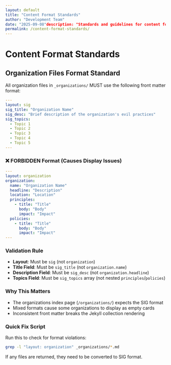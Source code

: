 ```yaml
---
layout: default
title: "Content Format Standards"
author: "Development Team"
date: "2025-09-08"description: "Standards and guidelines for content formatting across the evil1.org site"
permalink: /content-format-standards/
---
```


# Content Format Standards

## Organization Files Format Standard

All organization files in `_organizations/` MUST use the following front matter format:

```yaml
---
layout: sig
sig_title: "Organization Name"
sig_desc: "Brief description of the organization's evil practices"
sig_topics:
  - Topic 1
  - Topic 2
  - Topic 3
  - Topic 4
  - Topic 5
---
```

### ❌ FORBIDDEN Format (Causes Display Issues)
```yaml
---
layout: organization
organization:
  name: "Organization Name"
  headline: "Description"
  location: "Location"
  principles:
    - title: "Title"
      body: "Body"
      impact: "Impact"
  policies:
    - title: "Title"
      body: "Body"
      impact: "Impact"
---
```

### Validation Rule
- **Layout**: Must be `sig` (not `organization`)
- **Title Field**: Must be `sig_title` (not `organization.name`)
- **Description Field**: Must be `sig_desc` (not `organization.headline`)
- **Topics Field**: Must be `sig_topics` array (not nested `principles`/`policies`)

### Why This Matters
- The organizations index page (`/organizations/`) expects the SIG format
- Mixed formats cause some organizations to display as empty cards
- Inconsistent front matter breaks the Jekyll collection rendering

### Quick Fix Script
Run this to check for format violations:
```bash
grep -l "layout: organization" _organizations/*.md
```

If any files are returned, they need to be converted to SIG format.
